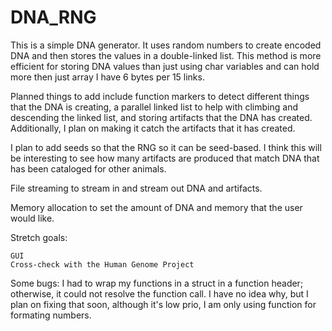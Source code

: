 # DNA_RNG


This is a simple DNA generator. It uses random numbers to create encoded DNA and then stores the values in a double-linked list. This method is more efficient for storing DNA values than just using char variables and can hold more then just array I have 6 bytes per 15 links.

Planned things to add include function markers to detect different things that the DNA is creating, a parallel linked list to help with climbing and descending the linked list, and storing artifacts that the DNA has created. Additionally, I plan on making it catch the artifacts that it has created.

I plan to add seeds so that the RNG so it can be seed-based. I think this will be interesting to see how many artifacts are produced that match DNA that has been cataloged for other animals.

File streaming to stream in and stream out DNA and artifacts.

Memory allocation to set the amount of DNA and memory that the user would like.

Stretch goals:

    GUI
    Cross-check with the Human Genome Project

Some bugs: I had to wrap my functions in a struct in a function header; otherwise, it could not resolve the function call. I have no idea why, but I plan on fixing that soon, although it's low prio, I am only using function for formating numbers.
